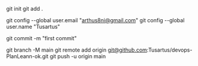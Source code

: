 
  git init
git add .

  git config --global user.email "arthus8ni@gmail.com"
  git config --global user.name "Tusartus"



git commit -m "first commit"

git branch -M main
git remote add origin git@github.com:Tusartus/devops-PlanLeann-ok.git
git push -u origin main


